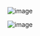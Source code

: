 ![image](https://user-images.githubusercontent.com/76183189/165198655-16783467-02bc-46d5-a112-87510ed148b7.png)

![image](https://user-images.githubusercontent.com/76183189/165198692-90556d53-81a5-449a-83e6-0469ce27a6a2.png)

